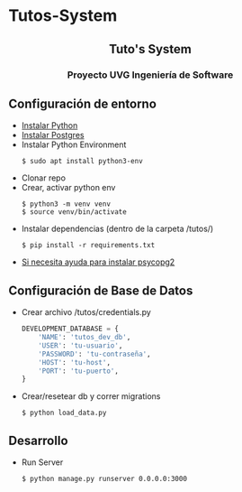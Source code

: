 # Tutos-System

<h2 align="center">Tuto's System</h2>
<h3 align="center">Proyecto UVG Ingeniería de Software</h3>

## Configuración de entorno

* [Instalar Python](https://www.python.org/)
* [Instalar Postgres](https://www.postgresql.org/)
* Instalar Python Environment
    ```shell
    $ sudo apt install python3-env
    ```
* Clonar repo
* Crear, activar python env
    ```shell
    $ python3 -m venv venv
    $ source venv/bin/activate
    ```
* Instalar dependencias (dentro de la carpeta /tutos/)
    ```shell
    $ pip install -r requirements.txt
    ```
* [Si necesita ayuda para instalar psycopg2](https://www.psycopg.org/)

## Configuración de Base de Datos
* Crear archivo /tutos/credentials.py
    ```python
    DEVELOPMENT_DATABASE = {
        'NAME': 'tutos_dev_db',
        'USER': 'tu-usuario',
        'PASSWORD': 'tu-contraseña',
        'HOST': 'tu-host',
        'PORT': 'tu-puerto',
    }
    ```
* Crear/resetear db y correr migrations
    ```shell
    $ python load_data.py
    ```

## Desarrollo

* Run Server
    ```shell
    $ python manage.py runserver 0.0.0.0:3000
    ```
